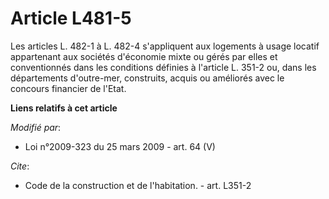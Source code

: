 # Article L481-5

Les articles L. 482-1 à L. 482-4 s'appliquent aux logements à usage locatif appartenant aux sociétés d'économie mixte ou
gérés par elles et conventionnés dans les conditions définies à l'article L. 351-2 ou, dans les départements d'outre-mer,
construits, acquis ou améliorés avec le concours financier de l'Etat.

**Liens relatifs à cet article**

_Modifié par_:

  - Loi n°2009-323 du 25 mars 2009 - art. 64 (V)

_Cite_:

  - Code de la construction et de l'habitation. - art. L351-2

